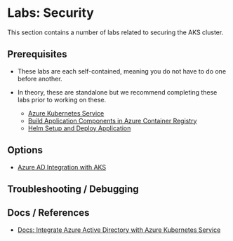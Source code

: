 # Labs: Security

This section contains a number of labs related to securing the AKS cluster.

## Prerequisites

* These labs are each self-contained, meaning you do not have to do one before another. 

* In theory, these are standalone but we recommend completing these labs prior to working on these.
    * [Azure Kubernetes Service](../create-aks-cluster/README.md)
    * [Build Application Components in Azure Container Registry](../build-application/README.md)
    * [Helm Setup and Deploy Application](../helm-setup-deploy/README.md)

## Options

* [Azure AD Integration with AKS](create-rbacwithazuread-cluster/README.md)

## Troubleshooting / Debugging


## Docs / References

* [Docs: Integrate Azure Active Directory with Azure Kubernetes Service](https://docs.microsoft.com/en-us/azure/aks/aad-integration)
